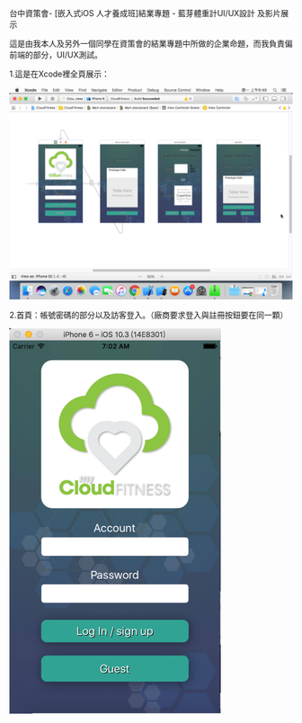 台中資策會- [嵌入式iOS 人才養成班]結業專題 - 藍芽體重計UI/UX設計 及影片展示

這是由我本人及另外一個同學在資策會的結業專題中所做的企業命題，而我負責偏前端的部分，UI/UX測試。



1.這是在Xcode裡全頁展示：

![image](https://github.com/BorteauX/-UI-/blob/master/%E8%9E%A2%E5%B9%95%E5%BF%AB%E7%85%A7%202017-08-21%20%E4%B8%8A%E5%8D%886.49.17.png?raw=true)



2.首頁：帳號密碼的部分以及訪客登入。（廠商要求登入與註冊按鈕要在同一顆）


![image](https://github.com/BorteauX/-UI-/blob/master/%E8%9E%A2%E5%B9%95%E5%BF%AB%E7%85%A7%202017-08-21%20%E4%B8%8A%E5%8D%887.02.42.png?raw=true)
